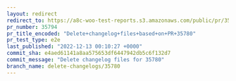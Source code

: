 ```yaml
---
layout: redirect
redirect_to: https://a8c-woo-test-reports.s3.amazonaws.com/public/pr/35794/e2e/index.html
pr_number: 35794
pr_title_encoded: "Delete+changelog+files+based+on+PR+35780"
pr_test_type: e2e
last_published: "2022-12-13 00:10:27 +0000"
commit_sha: e4aed61141a8aa575653df6447942db5c6f132d7
commit_message: "Delete changelog files for 35780"
branch_name: delete-changelogs/35780
---
```


